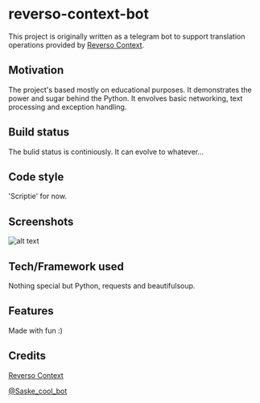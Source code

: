 # reverso-context-bot
This project is originally written as a telegram bot to support translation operations provided by [Reverso Context](https://context.reverso.net/).
## Motivation
The project's based mostly on educational purposes. It demonstrates the power and sugar behind the Python. It envolves basic networking, text processing and exception handling.
## Build status
The bulid status is continiously. It can evolve to whatever...
## Code style
'Scriptie' for now.
## Screenshots
![alt text](https://github.com/goeth/reverso-context-bot/blob/master/preview/stage5.gif)
## Tech/Framework used
Nothing special but Python, requests and beautifulsoup.
## Features
Made with fun :)
## Credits
[Reverso Context](https://context.reverso.net/)

[@Saske_cool_bot](https://t.me/saske_cool_bot)
